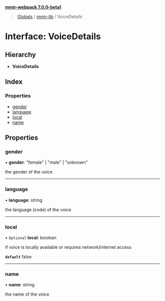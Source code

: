 **[mmir-webpack 7.0.0-beta1](../README.md)**

> [Globals](../README.md) / [mmir-lib](../modules/mmir_lib.md) / VoiceDetails

# Interface: VoiceDetails

## Hierarchy

* **VoiceDetails**

## Index

### Properties

* [gender](mmir_lib.voicedetails.md#gender)
* [language](mmir_lib.voicedetails.md#language)
* [local](mmir_lib.voicedetails.md#local)
* [name](mmir_lib.voicedetails.md#name)

## Properties

### gender

•  **gender**: \"female\" \| \"male\" \| \"unknown\"

the gender of the voice

___

### language

•  **language**: string

the language (code) of the voice

___

### local

• `Optional` **local**: boolean

if voice is locally available or requires network/internet access

**`default`** false

___

### name

•  **name**: string

the name of the voice

